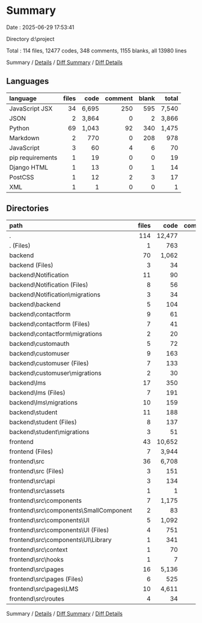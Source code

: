 # Summary

Date : 2025-06-29 17:53:41

Directory d:\\project

Total : 114 files,  12477 codes, 348 comments, 1155 blanks, all 13980 lines

Summary / [Details](details.md) / [Diff Summary](diff.md) / [Diff Details](diff-details.md)

## Languages
| language | files | code | comment | blank | total |
| :--- | ---: | ---: | ---: | ---: | ---: |
| JavaScript JSX | 34 | 6,695 | 250 | 595 | 7,540 |
| JSON | 2 | 3,864 | 0 | 2 | 3,866 |
| Python | 69 | 1,043 | 92 | 340 | 1,475 |
| Markdown | 2 | 770 | 0 | 208 | 978 |
| JavaScript | 3 | 60 | 4 | 6 | 70 |
| pip requirements | 1 | 19 | 0 | 0 | 19 |
| Django HTML | 1 | 13 | 0 | 1 | 14 |
| PostCSS | 1 | 12 | 2 | 3 | 17 |
| XML | 1 | 1 | 0 | 0 | 1 |

## Directories
| path | files | code | comment | blank | total |
| :--- | ---: | ---: | ---: | ---: | ---: |
| . | 114 | 12,477 | 348 | 1,155 | 13,980 |
| . (Files) | 1 | 763 | 0 | 202 | 965 |
| backend | 70 | 1,062 | 92 | 340 | 1,494 |
| backend (Files) | 3 | 34 | 3 | 6 | 43 |
| backend\\Notification | 11 | 90 | 5 | 39 | 134 |
| backend\\Notification (Files) | 8 | 56 | 3 | 25 | 84 |
| backend\\Notification\\migrations | 3 | 34 | 2 | 14 | 50 |
| backend\\backend | 5 | 104 | 59 | 55 | 218 |
| backend\\contactform | 9 | 61 | 4 | 21 | 86 |
| backend\\contactform (Files) | 7 | 41 | 3 | 13 | 57 |
| backend\\contactform\\migrations | 2 | 20 | 1 | 8 | 29 |
| backend\\customauth | 5 | 72 | 1 | 20 | 93 |
| backend\\customuser | 9 | 163 | 2 | 41 | 206 |
| backend\\customuser (Files) | 7 | 133 | 1 | 33 | 167 |
| backend\\customuser\\migrations | 2 | 30 | 1 | 8 | 39 |
| backend\\lms | 17 | 350 | 12 | 113 | 475 |
| backend\\lms (Files) | 7 | 191 | 3 | 57 | 251 |
| backend\\lms\\migrations | 10 | 159 | 9 | 56 | 224 |
| backend\\student | 11 | 188 | 6 | 45 | 239 |
| backend\\student (Files) | 8 | 137 | 4 | 31 | 172 |
| backend\\student\\migrations | 3 | 51 | 2 | 14 | 67 |
| frontend | 43 | 10,652 | 256 | 613 | 11,521 |
| frontend (Files) | 7 | 3,944 | 4 | 15 | 3,963 |
| frontend\\src | 36 | 6,708 | 252 | 598 | 7,558 |
| frontend\\src (Files) | 3 | 151 | 3 | 14 | 168 |
| frontend\\src\\api | 3 | 134 | 0 | 33 | 167 |
| frontend\\src\\assets | 1 | 1 | 0 | 0 | 1 |
| frontend\\src\\components | 7 | 1,175 | 54 | 101 | 1,330 |
| frontend\\src\\components\\SmallComponent | 2 | 83 | 3 | 7 | 93 |
| frontend\\src\\components\\UI | 5 | 1,092 | 51 | 94 | 1,237 |
| frontend\\src\\components\\UI (Files) | 4 | 751 | 40 | 62 | 853 |
| frontend\\src\\components\\UI\\Library | 1 | 341 | 11 | 32 | 384 |
| frontend\\src\\context | 1 | 70 | 0 | 18 | 88 |
| frontend\\src\\hooks | 1 | 7 | 0 | 0 | 7 |
| frontend\\src\\pages | 16 | 5,136 | 195 | 427 | 5,758 |
| frontend\\src\\pages (Files) | 6 | 525 | 9 | 45 | 579 |
| frontend\\src\\pages\\LMS | 10 | 4,611 | 186 | 382 | 5,179 |
| frontend\\src\\routes | 4 | 34 | 0 | 5 | 39 |

Summary / [Details](details.md) / [Diff Summary](diff.md) / [Diff Details](diff-details.md)